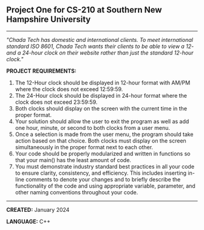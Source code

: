 <h2>Project One for CS-210 at Southern New Hampshire University</h2>

________

<i>"Chada Tech has domestic and international clients. To meet international standard ISO 8601, Chada Tech wants their clients to be able to view a 12- and a 24-hour clock on their website rather than just the standard 12-hour clock."
</i><br>

<b>PROJECT REQUIREMENTS:</b>
1. The 12-Hour clock should be displayed in 12-hour format with AM/PM where the clock does not exceed 12:59:59.
2. The 24-Hour clock should be displayed in 24-hour format where the clock does not exceed 23:59:59.
3. Both clocks should display on the screen with the current time in the proper format.
4. Your solution should allow the user to exit the program as well as add one hour, minute, or second to both clocks from a user menu.
5. Once a selection is made from the user menu, the program should take action based on that choice. Both clocks must display on the screen simultaneously in the proper format next to each other.
6. Your code should be properly modularized and written in functions so that your main() has the least amount of code.
7. You must demonstrate industry standard best practices in all your code to ensure clarity, consistency, and efficiency. This includes inserting in-line comments to denote your changes and to briefly describe the functionality of the code and using appropriate variable, parameter, and other naming conventions throughout your code.

_____
<b>CREATED:</b> January 2024<br>

<b>LANGUAGE:</b> C++

